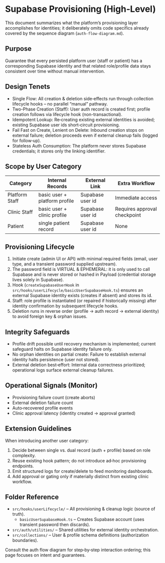 # Supabase Provisioning (High‑Level)

This document summarizes what the platform’s provisioning layer accomplishes for identities; it deliberately omits code specifics already covered by the sequence diagram (`auth-flow-diagram.md`).

## Purpose
Guarantee that every persisted platform user (staff or patient) has a corresponding Supabase identity and that related role/profile data stays consistent over time without manual intervention.

## Design Tenets
* Single Flow: All creation & deletion side‑effects run through collection lifecycle hooks – no parallel “manual” pathway.
* Two-Phase Creation (Staff): User auth record is created first; profile creation follows via lifecycle hook (non-transactional).
* Idempotent Lookup: Re‑creating existing external identities is avoided; existing Supabase user ids short‑circuit provisioning.
* Fail Fast on Create, Lenient on Delete: Inbound creation stops on external failure; deletion proceeds even if external cleanup fails (logged for follow‑up).
* Stateless Auth Consumption: The platform never stores Supabase credentials; it stores only the linking identifier.

## Scope by User Category
| Category | Internal Records | External Link | Extra Workflow |
|----------|------------------|---------------|----------------|
| Platform Staff | basic user + platform profile | Supabase user id | Immediate access |
| Clinic Staff | basic user + clinic profile | Supabase user id | Requires approval checkpoint |
| Patient | single patient record | Supabase user id | None |

## Provisioning Lifecycle
1. Initiate create (admin UI or API) with minimal required fields (email, user type, and a transient password supplied upstream).
2. The password field is VIRTUAL & EPHEMERAL: it is only used to call Supabase and is never stored or hashed in Payload (credential storage lives solely in Supabase).
3. Hook (`createSupabaseUserHook` in `src/hooks/userLifecycle/basicUserSupabaseHook.ts`) ensures an external Supabase identity exists (creates if absent) and stores its id.
4. Staff: role profile is instantiated (or repaired if historically missing) after identity confirmation by subsequent lifecycle hooks.
5. Deletion runs in reverse order (profile → auth record → external identity) to avoid foreign key & orphan issues.

## Integrity Safeguards
* Profile drift possible until recovery mechanism is implemented; current safeguard halts on Supabase identity failure only.
* No orphan identities on partial create: Failure to establish external identity halts persistence (user not stored).
* External deletion best‑effort: Internal data correctness prioritized; operational logs surface external cleanup failures.

## Operational Signals (Monitor)
* Provisioning failure count (create aborts)
* External deletion failure count
* Auto‑recovered profile events
* Clinic approval latency (identity created → approval granted)

## Extension Guidelines
When introducing another user category:
1. Decide between single vs. dual record (auth + profile) based on role complexity.
2. Reuse existing hook pattern; do not introduce ad‑hoc provisioning endpoints.
3. Emit structured logs for create/delete to feed monitoring dashboards.
4. Add approval or gating only if materially distinct from existing clinic workflow.

## Folder Reference
* `src/hooks/userLifecycle/` – All provisioning & cleanup logic (source of truth).
	* `basicUserSupabaseHook.ts` – Creates Supabase account (uses transient password then discards).
* `src/auth/utilities/` – Shared utilities for external identity orchestration.
* `src/collections/` – User & profile schema definitions (authorization boundaries).

Consult the auth flow diagram for step‑by‑step interaction ordering; this page focuses on intent and guarantees.
